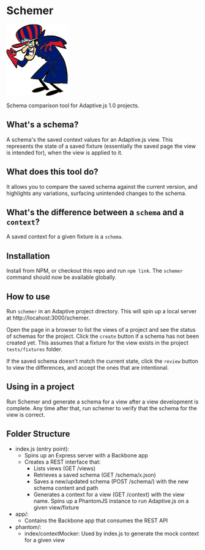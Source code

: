 Schemer
=======

![Image](app/images/schemer.gif)

Schema comparison tool for Adaptive.js 1.0 projects.

## What's a schema?
A schema's the saved context values for an Adaptive.js view. This represents the
state of a saved fixture (essentially the saved page the view is intended for),
when the view is applied to it.

## What does this tool do?
It allows you to compare the saved schema against the current version, and 
highlights any variations, surfacing unintended changes to the schema.

## What's the difference between a `schema` and a `context`? 
A saved context for a given fixture is a `schema`.

## Installation
Install from NPM, or checkout this repo and run `npm link`. The `schemer` 
command should now be available globally. 
 
## How to use
Run `schemer` in an Adaptive project directory. This will spin up a local server
at http://locahost:3000/schemer. 

Open the page in a browser to list the views of a project and see the status of
schemas for the project. Click the `create` button if a schema has not been
created yet. This assumes that a fixture for the view exists in the project
`tests/fixtures` folder.
 
If the saved schema doesn't match the current state, click the `review` button
to view the differences, and accept the ones that are intentional.
 
## Using in a project
Run Schemer and generate a schema for a view after a view development is 
complete. Any time after that, run schemer to verify that the schema for the
view is correct. 

## Folder Structure

- index.js (entry point):
    - Spins up an Express server with a Backbone app
    - Creates a REST interface that:
        - Lists views (GET /views)
        - Retrieves a saved schema (GET /schema/x.json)
        - Saves a new/updated schema (POST /schema/) with the new schema content and path
        - Generates a context for a view (GET /context) with the view name. Spins
          up a PhantomJS instance to run Adaptive.js on a given view/fixture 
- app/:
    - Contains the Backbone app that consumes the REST API
- phantom/:
    - index/contextMocker: Used by index.js to generate the mock context for a 
      given view  